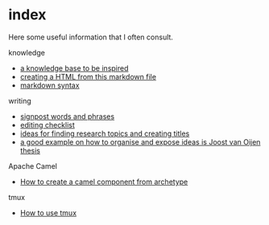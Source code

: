 # index

Here some useful information that I often consult.

knowledge

* [a knowledge base to be inspired](https://github.com/nikitavoloboev)
* [creating a HTML from this markdown file](https://www.portent.com/blog/copywriting/content-strategy/atom-markdown.htm)
* [markdown syntax](https://gist.github.com/cleberjamaral/e07ac280068a88b99933081939f27ca8)

writing

* [signpost words and phrases](https://gist.github.com/cleberjamaral/d7148453acc2cb7b500d8438822b7a87)
* [editing checklist](https://gist.github.com/cleberjamaral/624b8cc7d051cb9ef750cc8760ed4ab1)
* [ideas for finding research topics and creating titles](https://www.portent.com/tools/title-maker)
* [a good example on how to organise and expose ideas is Joost van Oijen thesis](https://www.researchgate.net/publication/282702142_Cognitive_Agents_in_Virtual_Worlds_A_Middleware_Design_Approach)

Apache Camel

* [How to create a camel component from archetype](https://gist.github.com/cleberjamaral/2914b691085cfaa6a163b7ba39d75af8)

tmux

* [How to use tmux](https://gist.github.com/cleberjamaral/5ac549e099a3f5de947c0064a2a30450)

